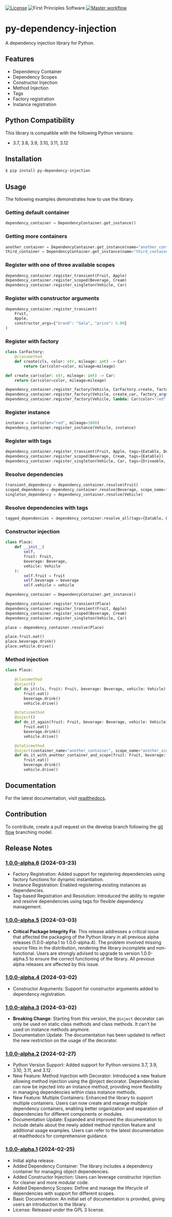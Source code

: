 [![License](https://img.shields.io/badge/License-GPLv3-blue.svg)](https://www.gnu.org/licenses/gpl-3.0.html)
![First Principles Software](https://img.shields.io/badge/Powered_by-First_Principles_Software-blue)
[![Master workflow](https://github.com/runemalm/py-dependency-injection/actions/workflows/master.yml/badge.svg?branch=master)](https://github.com/runemalm/py-dependency-injection/actions/workflows/master.yml)

# py-dependency-injection

A dependency injection library for Python.

## Features

- Dependency Container
- Dependency Scopes
- Constructor Injection
- Method Injection
- Tags
- Factory registration
- Instance registration

## Python Compatibility

This library is compatible with the following Python versions:

- 3.7, 3.8, 3.9, 3.10, 3.11, 3.12

## Installation

```bash
$ pip install py-dependency-injection
```

## Usage

The following examples demonstrates how to use the library.

### Getting default container

```python
dependency_container = DependencyContainer.get_instance()
```

### Getting more containers

```python
another_container = DependencyContainer.get_instance(name="another_container")
third_container = DependencyContainer.get_instance(name="third_container")
```

### Register with one of three available scopes

```python
dependency_container.register_transient(Fruit, Apple)
dependency_container.register_scoped(Beverage, Cream)
dependency_container.register_singleton(Vehicle, Car)
```

### Register with constructor arguments

```python
dependency_container.register_transient(
    Fruit,
    Apple,
    constructor_args={"brand": "Gala", "price": 5.00}
)
```

### Register with factory

```python
class CarFactory:
    @classmethod
    def create(cls, color: str, mileage: int) -> Car:
        return Car(color=color, mileage=mileage)

def create_car(color: str, mileage: int) -> Car:
    return Car(color=color, mileage=mileage)

dependency_container.register_factory(Vehicle, CarFactory.create, factory_args={"color": "red", "mileage": 3800})
dependency_container.register_factory(Vehicle, create_car, factory_args={"color": "red", "mileage": 3800})
dependency_container.register_factory(Vehicle, lambda: Car(color="red", mileage=3800))
```

### Register instance

```python
instance = Car(color="red", mileage=3800)
dependency_container.register_instance(Vehicle, instance)
```

### Register with tags

```python
dependency_container.register_transient(Fruit, Apple, tags={Eatable, Delicious})
dependency_container.register_scoped(Beverage, Cream, tags={Eatable})
dependency_container.register_singleton(Vehicle, Car, tags={Driveable, Comfortable})
```

### Resolve dependencies

```python
transient_dependency = dependency_container.resolve(Fruit)
scoped_dependency = dependency_container.resolve(Beverage, scope_name="dinner")
singleton_dependency = dependency_container.resolve(Vehicle)
```

### Resolve dependencies with tags

```python
tagged_dependencies = dependency_container.resolve_all(tags={Eatable, Delicious})
```

### Constructor injection

```python
class Place:
    def __init__(
        self,
        fruit: Fruit,
        beverage: Beverage,
        vehicle: Vehicle
    ):
        self.fruit = fruit
        self.beverage = beverage
        self.vehicle = vehicle

dependency_container = DependencyContainer.get_instance()

dependency_container.register_transient(Place)
dependency_container.register_transient(Fruit, Apple)
dependency_container.register_scoped(Beverage, Cream)
dependency_container.register_singleton(Vehicle, Car)

place = dependency_container.resolve(Place)

place.fruit.eat()
place.beverage.drink()
place.vehicle.drive()
```

### Method injection

```python
class Place:

    @classmethod
    @inject()
    def do_it(cls, fruit: Fruit, beverage: Beverage, vehicle: Vehicle):
        fruit.eat()
        beverage.drink()
        vehicle.drive()

    @staticmethod
    @inject()
    def do_it_again(fruit: Fruit, beverage: Beverage, vehicle: Vehicle):
        fruit.eat()
        beverage.drink()
        vehicle.drive()

    @staticmethod
    @inject(container_name="another_container", scope_name="another_scope")
    def do_it_with_another_container_and_scope(fruit: Fruit, beverage: Beverage, vehicle: Vehicle):
        fruit.eat()
        beverage.drink()
        vehicle.drive()
```

## Documentation

For the latest documentation, visit [readthedocs](https://py-dependency-injection.readthedocs.io/en/latest/).

## Contribution

To contribute, create a pull request on the develop branch following the [git flow](https://nvie.com/posts/a-successful-git-branching-model/) branching model.

## Release Notes

### [1.0.0-alpha.6](https://github.com/runemalm/py-dependency-injection/releases/tag/v1.0.0-alpha.6) (2024-03-23)

- Factory Registration: Added support for registering dependencies using factory functions for dynamic instantiation.
- Instance Registration: Enabled registering existing instances as dependencies.
- Tag-based Registration and Resolution: Introduced the ability to register and resolve dependencies using tags for flexible dependency management.

### [1.0.0-alpha.5](https://github.com/runemalm/py-dependency-injection/releases/tag/v1.0.0-alpha.5) (2024-03-03)

- **Critical Package Integrity Fix**: This release addresses a critical issue that affected the packaging of the Python library in all previous alpha releases (1.0.0-alpha.1 to 1.0.0-alpha.4). The problem involved missing source files in the distribution, rendering the library incomplete and non-functional. Users are strongly advised to upgrade to version 1.0.0-alpha.5 to ensure the correct functioning of the library. All previous alpha releases are affected by this issue.

### [1.0.0-alpha.4](https://github.com/runemalm/py-dependency-injection/releases/tag/v1.0.0-alpha.4) (2024-03-02)

- Constructor Arguments: Support for constructor arguments added to dependency registration.

### [1.0.0-alpha.3](https://github.com/runemalm/py-dependency-injection/releases/tag/v1.0.0-alpha.3) (2024-03-02)

- **Breaking Change**: Starting from this version, the `@inject` decorator can only be used on static class methods and class methods. It can't be used on instance methods anymore.
- Documentation Update: The documentation has been updated to reflect the new restriction on the usage of the decorator.

### [1.0.0-alpha.2](https://github.com/runemalm/py-dependency-injection/releases/tag/v1.0.0-alpha.2) (2024-02-27)

- Python Version Support: Added support for Python versions 3.7, 3.9, 3.10, 3.11, and 3.12.
- New Feature: Method Injection with Decorator: Introduced a new feature allowing method injection using the @inject decorator. Dependencies can now be injected into an instance method, providing more flexibility in managing dependencies within class instance methods.
- New Feature: Multiple Containers: Enhanced the library to support multiple containers. Users can now create and manage multiple dependency containers, enabling better organization and separation of dependencies for different components or modules.
- Documentation Update: Expanded and improved the documentation to include details about the newly added method injection feature and additional usage examples. Users can refer to the latest documentation at readthedocs for comprehensive guidance.

### [1.0.0-alpha.1](https://github.com/runemalm/py-dependency-injection/releases/tag/v1.0.0-alpha.1) (2024-02-25)

- Initial alpha release.
- Added Dependency Container: The library includes a dependency container for managing object dependencies.
- Added Constructor Injection: Users can leverage constructor injection for cleaner and more modular code.
- Added Dependency Scopes: Define and manage the lifecycle of dependencies with support for different scopes.
- Basic Documentation: An initial set of documentation is provided, giving users an introduction to the library.
- License: Released under the GPL 3 license.
